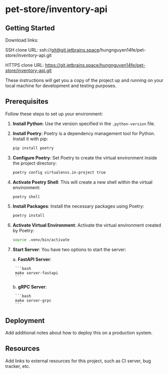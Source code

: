 # pet-store/inventory-api



## Getting Started

Download links:

SSH clone URL: ssh://git@git.jetbrains.space/hungnguyen14fe/pet-store/inventory-api.git

HTTPS clone URL: https://git.jetbrains.space/hungnguyen14fe/pet-store/inventory-api.git



These instructions will get you a copy of the project up and running on your local machine for development and testing purposes.

## Prerequisites

Follow these steps to set up your environment:

1. **Install Python**: Use the version specified in the `.python-version` file.

2. **Install Poetry**: Poetry is a dependency management tool for Python. Install it with pip:

    ```bash
    pip install poetry
    ```

3. **Configure Poetry**: Set Poetry to create the virtual environment inside the project directory:

    ```bash
    poetry config virtualenvs.in-project true
    ```

4. **Activate Poetry Shell**: This will create a new shell within the virtual environment:

    ```bash
    poetry shell
    ```

5. **Install Packages**: Install the necessary packages using Poetry:

    ```bash
    poetry install
    ```

6. **Activate Virtual Environment**: Activate the virtual environment created by Poetry:

    ```bash
    source .venv/bin/activate
    ```

7. **Start Server**: You have two options to start the server:

    a. **FastAPI Server**:

        ```bash
        make server-fastapi
        ```

    b. **gRPC Server**:

        ```bash
        make server-grpc
        ```

## Deployment

Add additional notes about how to deploy this on a production system.

## Resources

Add links to external resources for this project, such as CI server, bug tracker, etc.
